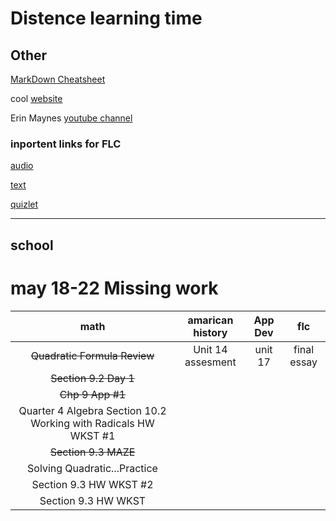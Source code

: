 # Distence learning time
## Other
[MarkDown Cheatsheet](https://github.com/adam-p/markdown-here/wiki/Markdown-Cheatsheet "On Github")

cool [website](https://www.windows93.net "windows93")

Erin Maynes [youtube channel](https://www.youtube.com/channel/UCkH9EgsUJJhHA4SB_eg1g4g "youtube channel")

### inportent links for FLC
[audio](https://shakespeare.folger.edu/listen/romeo-and-juliet/ "audio")

[text](https://www.folgerdigitaltexts.org/html/Rom.html#line-1.1.0 "book")

[quizlet](https://quizlet.com/_6emoag?x=1jqt&i=13lg3c "quizlet")

***

## school

# may 18-22 Missing work
|math|amarican history|App Dev|flc|
|:-:|:-:|:-:|:-:|
|~~Quadratic Formula Review~~|Unit 14 assesment|unit 17|final essay|
|~~Section 9.2 Day 1~~|
|~~Chp 9 App #1~~|
|Quarter 4 Algebra Section 10.2 Working with Radicals HW WKST #1|
|~~Section 9.3 MAZE~~|
|Solving Quadratic...Practice|
|Section 9.3 HW WKST #2|
|Section 9.3 HW WKST|

<!--

### copy
1. Band
2. Physical Science
3. American History
4. App Dev
5. FLC
6. Math
---

-->